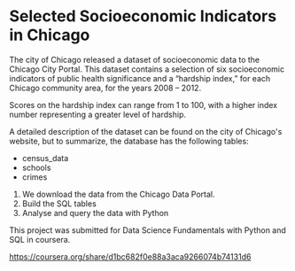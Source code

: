 # Selected Socioeconomic Indicators in Chicago

The city of Chicago released a dataset of socioeconomic data to the Chicago City Portal. This dataset contains a selection of six socioeconomic indicators of public health significance and a “hardship index,” for each Chicago community area, for the years 2008 – 2012.

Scores on the hardship index can range from 1 to 100, with a higher index number representing a greater level of hardship.

A detailed description of the dataset can be found on the city of Chicago's website, but to summarize, the database has the following tables:

- census_data
- schools
- crimes

1. We download the data from the Chicago Data Portal.
2. Build the SQL tables
3. Analyse and query the data with Python


This project was submitted for Data Science Fundamentals with Python and SQL in coursera.

https://coursera.org/share/d1bc682f0e88a3aca9266074b74131d6
